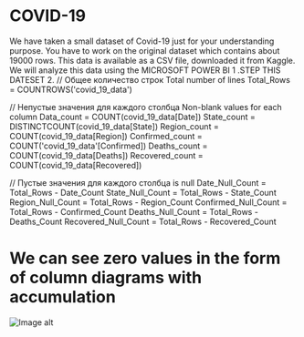 # COVID-19
We have taken a small dataset of Covid-19 just for your understanding purpose. You have to work on the original dataset which contains about 19000 rows. This data is available as a CSV file, downloaded it from Kaggle.  We will analyze this data using the MICROSOFT POWER BI
1 .STEP THIS DATESET 
2. //   Общее количество строк Total number of lines
Total_Rows = COUNTROWS('covid_19_data')

// Непустые значения для каждого столбца Non-blank values ​​for each column
Data_count = COUNT(covid_19_data[Date])
State_count = DISTINCTCOUNT(covid_19_data[State]) 
Region_count = COUNT(covid_19_data[Region])
Confirmed_count = COUNT('covid_19_data'[Confirmed])
Deaths_count = COUNT(covid_19_data[Deaths])
Recovered_count = COUNT(covid_19_data[Recovered])

// Пустые значения для каждого столбца is null
Date_Null_Count = Total_Rows - Date_Count
State_Null_Count = Total_Rows - State_Count
Region_Null_Count = Total_Rows - Region_Count
Confirmed_Null_Count = Total_Rows - Confirmed_Count
Deaths_Null_Count = Total_Rows - Deaths_Count
Recovered_Null_Count = Total_Rows - Recovered_Count

# We can see zero values ​​in the form of column diagrams with accumulation
![Image alt](https://github.com/{username}/{repository}/raw/{branch}/{path}/image.png)
